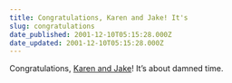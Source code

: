 ```yaml
---
title: Congratulations, Karen and Jake! It's
slug: congratulations
date_published: 2001-12-10T05:15:28.000Z
date_updated: 2001-12-10T05:15:28.000Z
---
```


Congratulations, [Karen and Jake](http://www.karenika.com/2001_12_01_archives.html#20011207)! It’s about damned time.
